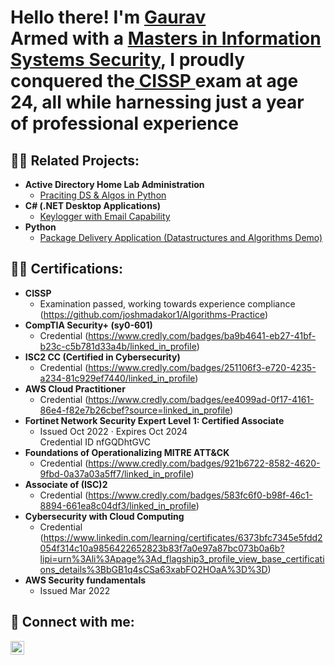 <h1>Hello there! I'm <a href="https://github.com/gparakh102">Gaurav</a><br/>Armed with a <a href="https://www.linkedin.com/in/gaurav-parakh/">Masters in Information Systems Security</a>, I proudly conquered the<a href=> CISSP </a>exam at age 24, all while harnessing just a year of professional experience

<h2>👨‍💻 Related Projects:</h2>

- <b>Active Directory Home Lab Administration</b>
  - [Praciting DS & Algos in Python](https://github.com/joshmadakor1/Algorithms-Practice)
- <b>C# (.NET Desktop Applications)</b>
  - [Keylogger with Email Capability](https://github.com/joshmadakor1/Key-Logger-With-Email)
- <b>Python</b>
  - [Package Delivery Application (Datastructures and Algorithms Demo)](https://github.com/joshmadakor1/Package-Delivery-Pathfinding-Algorithm)

<h2>👨‍💻 Certifications:</h2>

- <b>CISSP</b>
  - Examination passed, working towards experience compliance (https://github.com/joshmadakor1/Algorithms-Practice)
- <b>CompTIA Security+ (sy0-601)</b>
  - Credential (https://www.credly.com/badges/ba9b4641-eb27-41bf-b23c-c5b781d33a4b/linked_in_profile)
- <b>ISC2 CC (Certified in Cybersecurity)</b>
  - Credential (https://www.credly.com/badges/251106f3-e720-4235-a234-81c929ef7440/linked_in_profile)
- <b>AWS Cloud Practitioner</b>
  - Credential (https://www.credly.com/badges/ee4099ad-0f17-4161-86e4-f82e7b26cbef?source=linked_in_profile)
- <b>Fortinet Network Security Expert Level 1: Certified Associate</b>
  - Issued Oct 2022 · Expires Oct 2024<br>
    Credential ID nfGQDhtGVC
- <b>Foundations of Operationalizing MITRE ATT&CK</b>
  - Credential (https://www.credly.com/badges/921b6722-8582-4620-9fbd-0a37a03a5ff7/linked_in_profile)
- <b>Associate of (ISC)2</b>
  - Credential (https://www.credly.com/badges/583fc6f0-b98f-46c1-8894-661ea8c04df3/linked_in_profile)
- <b>Cybersecurity with Cloud Computing</b>
  - Credential (https://www.linkedin.com/learning/certificates/6373bfc7345e5fdd2054f314c10a9856422652823b83f7a0e97a87bc073b0a6b?lipi=urn%3Ali%3Apage%3Ad_flagship3_profile_view_base_certifications_details%3BbGB1q4sCSa63xabFO2HOaA%3D%3D)
- <b>AWS Security fundamentals</b>
  - Issued Mar 2022






<h2> 🤳 Connect with me:</h2>

[<img align="left" alt="GauravParakh | LinkedIn" width="22px" src="https://cdn.jsdelivr.net/npm/simple-icons@v3/icons/linkedin.svg" />][linkedin]



[linkedin]: https://www.linkedin.com/in/gaurav-parakh/

<!--

Here are some ideas to get you started:

- 🔭 I’m currently working on ...
- 🌱 I’m currently learning ...
- 👯 I’m looking to collaborate on ...
- 🤔 I’m looking for help with ...
- 💬 Ask me about ...
- 📫 How to reach me: ...
- 😄 Pronouns: ...
- ⚡ Fun fact: ...
-->
